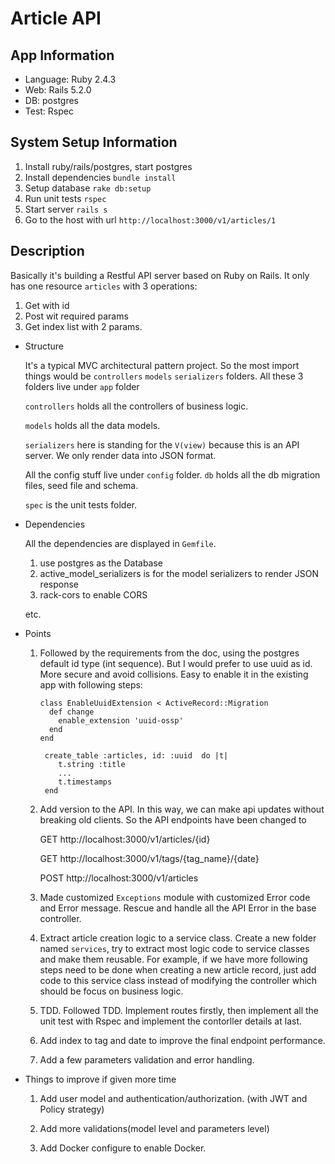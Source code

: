 # Article API

## App Information

- Language: Ruby 2.4.3
- Web: Rails 5.2.0
- DB: postgres
- Test: Rspec

## System Setup Information

1. Install ruby/rails/postgres, start postgres
2. Install dependencies ``bundle install``
3. Setup database ``rake db:setup``
4. Run unit tests ``rspec``
5. Start server ``rails s``
6. Go to the host with url ``http://localhost:3000/v1/articles/1``

## Description

Basically it's building a Restful API server based on Ruby on Rails. It only has one resource ``articles`` with 3 operations:

1. Get with id
2. Post wit required params
3. Get index list with 2 params.

- Structure 

    It's a typical MVC  architectural pattern project. So the most import things would be `controllers` `models` `serializers` folders.
    All these 3 folders live under ``app`` folder
    
    `controllers` holds all the controllers of business logic.
    
    `models` holds all the data models.
    
    `serializers` here is standing for the `V(view)` because this is an API server. We only render data into JSON format.
    
    All the config stuff live under `config` folder. `db` holds all the db migration files, seed file and schema.
    
    `spec` is the unit tests folder.
    
- Dependencies

    All the dependencies are displayed in `Gemfile`.
    
    1. use postgres as the Database
    2. active_model_serializers is for the model serializers to render JSON response
    3. rack-cors to enable CORS
    
    etc. 
    
- Points

    1. Followed by the requirements from the doc, using the postgres default id type (int sequence). But I would prefer to use uuid as id. More secure and avoid collisions. Easy to enable it in the existing app with following steps:
    
           class EnableUuidExtension < ActiveRecord::Migration
             def change
               enable_extension 'uuid-ossp'
             end
           end
           
            create_table :articles, id: :uuid  do |t|
               t.string :title
               ...
               t.timestamps
            end
     
    2. Add version to the API. In this way, we can make api updates without breaking old clients. So the API endpoints have been changed to
          
          GET  http://localhost:3000/v1/articles/{id}
          
          GET  http://localhost:3000/v1/tags/{tag_name}/{date}
          
          POST http://localhost:3000/v1/articles
    
    3. Made customized `Exceptions` module with customized Error code and Error message. Rescue and handle all the API Error in the base controller.
    
    4. Extract article creation logic to a service class. Create a new folder named `services`, try to extract most logic code to service classes and make them reusable. For example, if we have more following steps need to be done when creating a new article record, just add code to this service class instead of modifying the controller which should be focus on business logic.
     
    5. TDD. Followed TDD. Implement routes firstly, then implement all the unit test with Rspec and implement the contorller details at last.
    
    6. Add index to tag and date to improve the final endpoint performance. 
    
    7. Add a few parameters validation and error handling.
    
- Things to improve if given more time

    1. Add user model and authentication/authorization. (with JWT and Policy strategy)
    
    2. Add more validations(model level and parameters level)
    
    3. Add Docker configure to enable Docker.